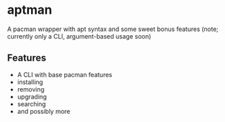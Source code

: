 # aptman
A pacman wrapper with apt syntax and some sweet bonus features (note; currently only a CLI, argument-based usage soon)

## Features
- A CLI with base pacman features
 - installing
 - removing
 - upgrading
 - searching
 - and possibly more
